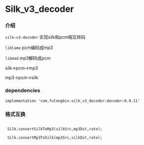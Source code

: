 # Silk_v3_decoder

### 介绍

`silk-v3-decoder` 实现silk和pcm相互转码

`liblame` pcm编码成mp3

`libmad`  mp3解码成pcm

silk->pcm->mp3

mp3->pcm->silk

### dependencies

```
implementation 'com.fulongbin.silk_v3_decoder:decoder:0.9.11'

```

### 格式互换

```

 Silk.convertSilkToMp3(silkSrc,mp3Dst,rate);
 
 Silk.convertMp3ToSilk(mp3Src,silkDst,rate);
 
```